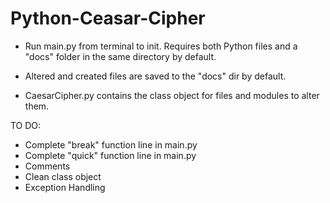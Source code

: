 # Python-Ceasar-Cipher

- Run main.py from terminal to init. Requires both Python files and a "docs" folder in the same directory by default.


- Altered and created files are saved to the "docs" dir by default.
- CaesarCipher.py contains the class object for files and modules to alter them. 

TO DO:
- Complete "break" function line in main.py
- Complete "quick" function line in main.py
- Comments
- Clean class object 
- Exception Handling
